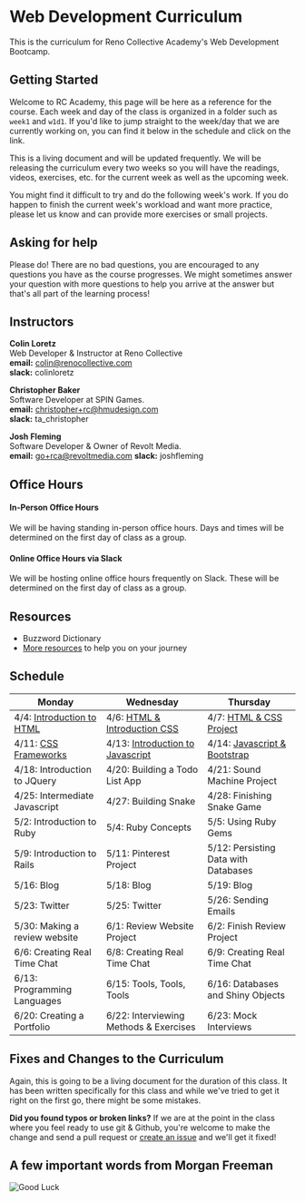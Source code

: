 # Web Development Curriculum

This is the curriculum for Reno Collective Academy's Web Development Bootcamp.

## Getting Started
Welcome to RC Academy, this page will be here as a reference for the course. Each week and day of the class is organized in a folder such as `week1` and `w1d1`. If you'd like to jump straight to the week/day that we are currently working on, you can find it below in the schedule and click on the link.

This is a living document and will be updated frequently. We will be releasing the curriculum every two weeks so you will have the readings, videos, exercises, etc. for the current week as well as the upcoming week.

You might find it difficult to try and do the following week's work. If you do happen to finish the current week's workload and want more practice, please let us know and can provide more exercises or small projects.

## Asking for help

Please do! There are no bad questions, you are encouraged to any questions you have as the course progresses. We might sometimes answer your question with more questions to help you arrive at the answer but that's all part of the learning process!

## Instructors

**Colin Loretz**  
Web Developer & Instructor at Reno Collective  
**email:** colin@renocollective.com  
**slack:** colinloretz

**Christopher Baker**  
Software Developer at SPIN Games.  
**email:** christopher+rc@hmudesign.com  
**slack:** ta_christopher

**Josh Fleming**  
Software Developer & Owner of Revolt Media.  
**email:** go+rca@revoltmedia.com
**slack:** joshfleming

## Office Hours

#### In-Person Office Hours
We will be having standing in-person office hours. Days and times will be determined on the first day of class as a group.

#### Online Office Hours via Slack
We will be hosting online office hours frequently on Slack. These will be determined on the first day of class as a group.

## Resources
* Buzzword Dictionary
* [More resources](./resources) to help you on your journey

## Schedule

| Monday | Wednesday | Thursday |
|--------|-----------|----------|
| 4/4: [Introduction to HTML](./week1)    | 4/6: [HTML & Introduction CSS](./week1)    | 4/7: [HTML & CSS Project](./week1)      |
| 4/11: [CSS Frameworks](./week2) | 4/13: [Introduction to Javascript](./week2) | 4/14: [Javascript & Bootstrap](./week2) |
| 4/18: Introduction to JQuery | 4/20: Building a Todo List App | 4/21: Sound Machine Project |
| 4/25: Intermediate Javascript | 4/27: Building Snake | 4/28: Finishing Snake Game |
| 5/2: Introduction to Ruby | 5/4: Ruby Concepts | 5/5: Using Ruby Gems |
| 5/9: Introduction to Rails | 5/11: Pinterest Project| 5/12: Persisting Data with Databases |
| 5/16: Blog | 5/18: Blog | 5/19: Blog |
| 5/23: Twitter | 5/25: Twitter | 5/26: Sending Emails |
| 5/30: Making a review website | 6/1: Review Website Project | 6/2: Finish Review Project |
| 6/6: Creating Real Time Chat | 6/8: Creating Real Time Chat | 6/9: Creating Real Time Chat |
| 6/13: Programming Languages  | 6/15: Tools, Tools, Tools | 6/16: Databases and Shiny Objects |
| 6/20: Creating a Portfolio | 6/22: Interviewing Methods & Exercises | 6/23: Mock Interviews |

## Fixes and Changes to the Curriculum
Again, this is going to be a living document for the duration of this class. It has been written specifically for this class and while we've tried to get it right on the first go, there might be some mistakes.

**Did you found typos or broken links?** If we are at the point in the class where you feel ready to use git & Github, you're welcome to make the change and send a pull request or [create an issue]() and we'll get it fixed!


## A few important words from Morgan Freeman
![Good Luck](./zimages/freeman.gif)
